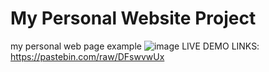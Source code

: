 # My Personal Website Project
my personal web page example
![image](https://github.com/mohmadzor1234/hostinger/assets/51223471/f2761d78-14cc-4dbc-975f-ce43e20e9de9)
LIVE DEMO LINKS: https://pastebin.com/raw/DFswvwUx
